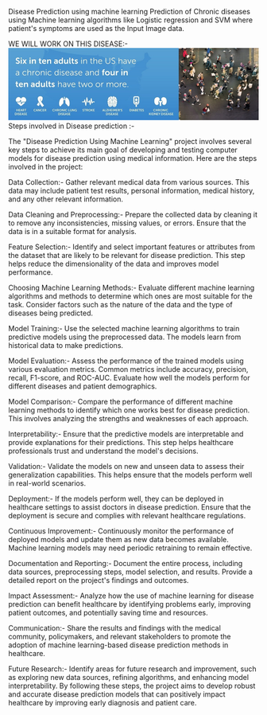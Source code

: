 Disease Prediction using machine learning
Prediction of Chronic diseases using Machine learning algorithms like Logistic regression and SVM where patient's symptoms are used as the Input Image data.

WE WILL WORK ON THIS DISEASE:-
![Chronic Disease](image.png)
Steps involved in Disease prediction :- 

The "Disease Prediction Using Machine Learning" project involves several key steps to achieve its main goal of developing and testing computer models for disease prediction using medical information. Here are the steps involved in the project:

Data Collection:-
Gather relevant medical data from various sources. This data may include patient test results, personal information, medical history, and any other relevant information.

Data Cleaning and Preprocessing:-
Prepare the collected data by cleaning it to remove any inconsistencies, missing values, or errors. Ensure that the data is in a suitable format for analysis.

Feature Selection:-
Identify and select important features or attributes from the dataset that are likely to be relevant for disease prediction. This step helps reduce the dimensionality of the data and improves model performance.

Choosing Machine Learning Methods:-
Evaluate different machine learning algorithms and methods to determine which ones are most suitable for the task. Consider factors such as the nature of the data and the type of diseases being predicted.

Model Training:-
Use the selected machine learning algorithms to train predictive models using the preprocessed data. The models learn from historical data to make predictions.

Model Evaluation:-
Assess the performance of the trained models using various evaluation metrics. Common metrics include accuracy, precision, recall, F1-score, and ROC-AUC. Evaluate how well the models perform for different diseases and patient demographics.

Model Comparison:- 
Compare the performance of different machine learning methods to identify which one works best for disease prediction. This involves analyzing the strengths and weaknesses of each approach.

Interpretability:- 
Ensure that the predictive models are interpretable and provide explanations for their predictions. This step helps healthcare professionals trust and understand the model's decisions.

Validation:-
Validate the models on new and unseen data to assess their generalization capabilities. This helps ensure that the models perform well in real-world scenarios.

Deployment:- 
If the models perform well, they can be deployed in healthcare settings to assist doctors in disease prediction. Ensure that the deployment is secure and complies with relevant healthcare regulations.

Continuous Improvement:- 
Continuously monitor the performance of deployed models and update them as new data becomes available. Machine learning models may need periodic retraining to remain effective.

Documentation and Reporting:-
Document the entire process, including data sources, preprocessing steps, model selection, and results. Provide a detailed report on the project's findings and outcomes.

Impact Assessment:- 
Analyze how the use of machine learning for disease prediction can benefit healthcare by identifying problems early, improving patient outcomes, and potentially saving time and resources.

Communication:- 
Share the results and findings with the medical community, policymakers, and relevant stakeholders to promote the adoption of machine learning-based disease prediction methods in healthcare.

Future Research:- 
Identify areas for future research and improvement, such as exploring new data sources, refining algorithms, and enhancing model interpretability.
By following these steps, the project aims to develop robust and accurate disease prediction models that can positively impact healthcare by improving early diagnosis and patient care.

